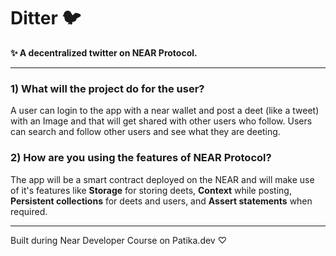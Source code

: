 
# Ditter 🐦
**✨ A decentralized twitter on NEAR Protocol.**

----
### 1) What will the project do for the user?
A user can login to the app with a near wallet and post a deet (like a tweet) with an Image and that will get shared with other users who follow. Users can search and follow other users and see what they are deeting.

### 2) How are you using the features of NEAR Protocol?
The app will be a smart contract deployed on the NEAR and will make use of it's features like **Storage** for storing deets, **Context** while posting, **Persistent collections** for deets and users, and **Assert statements** when required.

----
Built during Near Developer Course on Patika.dev ♡
